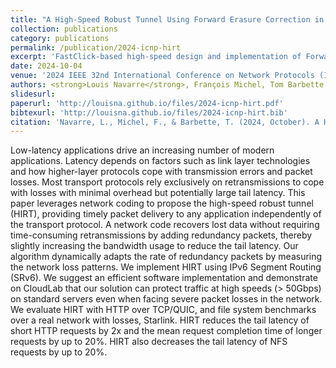 ```yaml
---
title: "A High-Speed Robust Tunnel Using Forward Erasure Correction in Segment Routing"
collection: publications
category: publications
permalink: /publication/2024-icnp-hirt
excerpt: 'FastClick-based high-speed design and implementation of Forward Erasure Correction in IPv6 Segment Routing to recover losses at the network layer.'
date: 2024-10-04
venue: '2024 IEEE 32nd International Conference on Network Protocols (ICNP)'
authors: <strong>Louis Navarre</strong>, François Michel, Tom Barbette
slidesurl:
paperurl: 'http://louisna.github.io/files/2024-icnp-hirt.pdf'
bibtexurl: 'http://louisna.github.io/files/2024-icnp-hirt.bib'
citation: 'Navarre, L., Michel, F., & Barbette, T. (2024, October). A High-Speed Robust Tunnel Using Forward Erasure Correction in Segment Routing. In 2024 IEEE 32nd International Conference on Network Protocols (ICNP) (pp. 1-12). IEEE.'
---
```

Low-latency applications drive an increasing number of modern applications. Latency
depends on factors such as link layer technologies and how higher-layer protocols cope with transmission errors
and packet losses. Most transport protocols rely exclusively on retransmissions to cope with losses with minimal
overhead but potentially large tail latency. This paper leverages network coding to propose the high-speed robust
tunnel (HIRT), providing timely packet delivery to any application independently of the transport protocol. A
network code recovers lost data without requiring time-consuming retransmissions by adding redundancy packets,
thereby slightly increasing the bandwidth usage to reduce the tail latency. Our algorithm dynamically adapts the
rate of redundancy packets by measuring the network loss patterns. We implement HIRT using IPv6 Segment Routing
(SRv6). We suggest an efficient software implementation and demonstrate on CloudLab that our solution can protect
traffic at high speeds (> 50Gbps) on standard servers even when facing severe packet losses in the network. We evaluate
HIRT with HTTP over TCP/QUIC, and file system benchmarks over a real network with losses, Starlink. HIRT reduces
the tail latency of short HTTP requests by 2x and the mean request completion time of longer requests by up to 20%. HIRT
also decreases the tail latency of NFS requests by up to 20%.